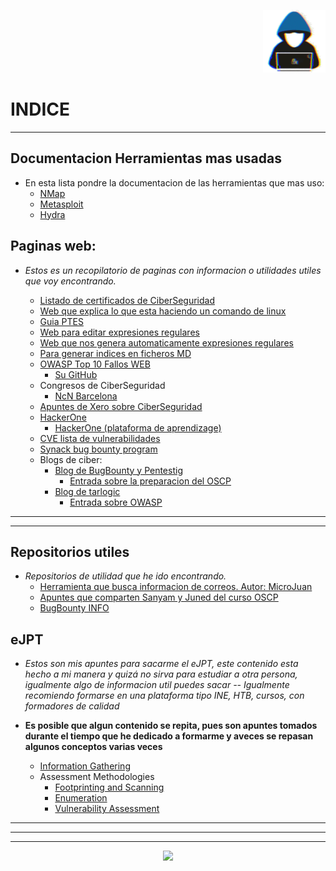 <p witdh="25%" align="left">
    
</p>
<p witdh="25%" align="right">
  <img witdh="100px" height="100px" src="img/zhacker.gif">  
</p>

# INDICE 
---

## Documentacion Herramientas mas usadas

- En esta lista pondre la documentacion de las herramientas que mas uso:
    - [NMap](https://nmap.org/)
    - [Metasploit](https://docs.metasploit.com/)
    - [Hydra](https://github.com/vanhauser-thc/thc-hydra)

## Paginas web:
- *Estos es un recopilatorio de paginas con informacion o utilidades utiles que voy encontrando.*

    - [Listado de certificados de CiberSeguridad](https://pauljerimy.com/security-certification-roadmap/)
    - [Web que explica lo que esta haciendo un comando de linux](https://explainshell.com/)
    - [Guia PTES](http://www.pentest-standard.org/index.php/PTES_Technical_Guidelines)
    - [Web para editar expresiones regulares](https://regex101.com/)
    - [Web que nos genera automaticamente expresiones regulares](https://www.autoregex.xyz/)
    - [Para generar indices en ficheros MD](https://luciopaiva.com/markdown-toc/)
    - [OWASP Top 10 Fallos WEB](https://owasp.org/www-project-top-ten/)
      - [Su GitHub](https://github.com/OWASP/www-project-top-ten/blob/master/index.md)
    - Congresos de CiberSeguridad
      - [NcN Barcelona](https://www.noconname.org/)
    - [Apuntes de Xero sobre CiberSeguridad](https://hack.xero-sec.com)
    - [HackerOne](https://www.hackerone.com)
      - [HackerOne (plataforma de aprendizage)](https://www.hacker101.com/)
    - [CVE lista de vulnerabilidades](https://cve.mitre.org)
    - [Synack bug bounty program](https://www.synack.com/red-team/)
    - Blogs de ciber:
      - [Blog de BugBounty y Pentestig](https://bugbountyguide.org)
        - [Entrada sobre la preparacion del OSCP](https://bugbountyguide.org/index.php/2022/11/29/oscp-preparation-with-active-directory/)
      - [Blog de tarlogic](https://www.tarlogic.com/es/blog)
        - [Entrada sobre OWASP](https://www.tarlogic.com/es/blog/metodologia-owasp/)

---
---
## Repositorios utiles 
- *Repositorios de utilidad que he ido encontrando.*
    - [Herramienta que busca informacion de correos. Autor: MicroJuan](https://github.com/micro-joan/D4TA-HUNTER)
    - [Apuntes que comparten Sanyam y Juned del curso OSCP](https://oscpnotes.infosecsanyam.in/My_OSCP_Preparation_Notes.html)
    - [BugBounty INFO](https://github.com/EdOverflow/bugbounty-cheatsheet)
    

## eJPT

- *Estos son mis apuntes para sacarme el eJPT, este contenido esta hecho a mi manera y quizá no sirva para estudiar a otra persona, igualmente algo de informacion util puedes sacar -- Igualmente recomiendo formarse en una plataforma tipo INE, HTB, cursos, con formadores de calidad*

- **Es posible que algun contenido se repita, pues son apuntes tomados durante el tiempo que he dedicado a formarme y aveces se repasan algunos conceptos varias veces**

    - [Information Gathering](eJPT/01%20-%20Information%20Gathering/01%20-%20Information%20Gathering.md)
    - Assessment Methodologies
        - [Footprinting and Scanning](/eJPT/02%20-%20Assessment%20Methodologies/01%20-%20Assesment%20Methodologies-Footprinting%20%26%20Scanning.md)
        - [Enumeration](/eJPT/02%20-%20Assessment%20Methodologies/02%20-%20Assesment%20Methodologies-Enumeration.md)
        - [Vulnerability Assessment](/eJPT/02%20-%20Assessment%20Methodologies/03%20-%20Assesment%20Methodologies-Vulnerability-Assessment.md)

---
---
---


<p align="center">
  <img witdh="150px" height="150px" src="img/hacking-bunny.gif">  
</p>

